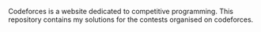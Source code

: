 Codeforces is a website dedicated to competitive programming.
This repository contains my solutions for the contests organised on codeforces.
